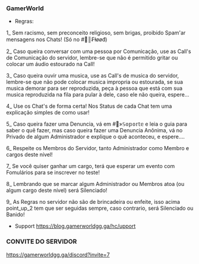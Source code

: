 ### GamerWorld

* Regras:


1_ Sem racismo, sem preconceito religioso, sem brigas, proibido Spam'ar mensagens nos Chats! (Só no #💢║₣ⱡøøđ)



2_ Caso queira conversar com uma pessoa por Comunicação, use as Call's de Comunicação do servidor, lembre-se que não é permitido gritar ou colocar um áudio estourado na Call!



3_ Caso queira ouvir uma musica, use as Call's de musica do servidor, lembre-se que não pode colocar musica impropria ou estourada, se sua musica demorar para ser reproduzida, peça à pessoa que está com sua musica reproduzida na fila para pular à dele, caso ele não queira, espere...



4_ Use os Chat's de forma certa! Nos Status de cada Chat tem uma explicação simples de como usar!



5_ Caso queira fazer uma Denuncia, vá em #🏥»𝕊𝕠𝕡𝕠𝕣𝕥𝕖 e leia o guia para saber o quê fazer, mas caso queira fazer uma Denuncia Anônima, vá no Privado de algum Administrador e explique o quê aconteceu, e espere....



6_ Respeite os Membros do Servidor, tanto Administrador como Membro e cargos deste nível!



7_ Se você quiser ganhar um cargo, terá que esperar um evento com Fomulários para se inscrever no teste!



8_ Lembrando que se marcar algum Administrador ou Membros atoa (ou algum cargo deste nível) será Silenciado!



9_ As Regras no servidor não são de brincadeira ou enfeite, isso acima point_up_2 tem que ser seguidas sempre, caso contrario, será Silenciado ou Banido!

* Support
https://blog.gamerworldgg.ga/hc/upport

### CONVITE DO SERVIDOR
https://gamerworldgg.ga/discord?invite=7
